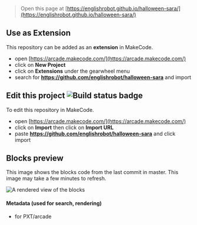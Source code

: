  


> Open this page at [https://englishrobot.github.io/halloween-sara/](https://englishrobot.github.io/halloween-sara/)

## Use as Extension

This repository can be added as an **extension** in MakeCode.

* open [https://arcade.makecode.com/](https://arcade.makecode.com/)
* click on **New Project**
* click on **Extensions** under the gearwheel menu
* search for **https://github.com/englishrobot/halloween-sara** and import

## Edit this project ![Build status badge](https://github.com/englishrobot/halloween-sara/workflows/MakeCode/badge.svg)

To edit this repository in MakeCode.

* open [https://arcade.makecode.com/](https://arcade.makecode.com/)
* click on **Import** then click on **Import URL**
* paste **https://github.com/englishrobot/halloween-sara** and click import

## Blocks preview

This image shows the blocks code from the last commit in master.
This image may take a few minutes to refresh.

![A rendered view of the blocks](https://github.com/englishrobot/halloween-sara/raw/master/.github/makecode/blocks.png)

#### Metadata (used for search, rendering)

* for PXT/arcade
<script src="https://makecode.com/gh-pages-embed.js"></script><script>makeCodeRender("{{ site.makecode.home_url }}", "{{ site.github.owner_name }}/{{ site.github.repository_name }}");</script>
